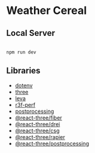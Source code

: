 # Weather Cereal

## Local Server

```

npm run dev

```

## Libraries

- [dotenv](https://www.npmjs.com/package/dotenv)
- [three](https://threejs.org/) 
- [leva](https://github.com/pmndrs/leva)
- [r3f-perf](https://github.com/utsuboco/r3f-perf)
- [postprocessing](https://pmndrs.github.io/postprocessing/public/docs/)
- [@react-three/fiber](https://r3f.docs.pmnd.rs/getting-started/introduction)
- [@react-three/drei](https://github.com/pmndrs/drei)
- [@react-three/csg](https://github.com/pmndrs/react-three-csg) 
- [@react-three/rapier](https://github.com/pmndrs/react-three-rapier)
- [@react-three/postprocessing](https://react-postprocessing.docs.pmnd.rs/introduction)



